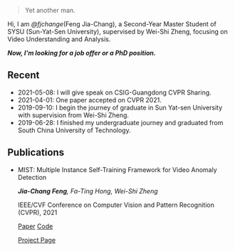 

> Yet another man.


Hi, I am *@fjchange*(Feng Jia-Chang), a Second-Year Master Student of SYSU (Sun-Yat-Sen University), supervised by Wei-Shi Zheng, focusing on Video Understanding and Analysis. 

***Now, I'm looking for a job offer or a PhD position.***

## Recent

- 2021-05-08: I will give speak on CSIG-Guangdong CVPR Sharing.
- 2021-04-01: One paper accepted on CVPR 2021.
- 2019-09-10: I begin the journey of graduate in Sun Yat-sen University with supervision from Wei-Shi Zheng.
- 2019-06-28: I finished my undergraduate journey and graduated from South China University of Technology.


## Publications
- MIST: Multiple Instance Self-Training Framework for Video Anomaly Detection

  _**Jia-Chang Feng**, Fa-Ting Hong, Wei-Shi Zheng_
  
  IEEE/CVF Conference on Computer Vision and Pattern Recognition (CVPR), 2021
  
  [Paper](https://arxiv.org/abs/2104.01633) [Code](https://github.com/fjchange/MIST_VAD)
  
  [Project Page](https://kiwi-fung.win/2021/04/28/MIST/)


